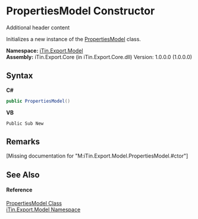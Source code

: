 # PropertiesModel Constructor 
Additional header content 

Initializes a new instance of the <a href="T_iTin_Export_Model_PropertiesModel">PropertiesModel</a> class.

**Namespace:**&nbsp;<a href="N_iTin_Export_Model">iTin.Export.Model</a><br />**Assembly:**&nbsp;iTin.Export.Core (in iTin.Export.Core.dll) Version: 1.0.0.0 (1.0.0.0)

## Syntax

**C#**<br />
``` C#
public PropertiesModel()
```

**VB**<br />
``` VB
Public Sub New
```


## Remarks
\[Missing <remarks> documentation for "M:iTin.Export.Model.PropertiesModel.#ctor"\]

## See Also


#### Reference
<a href="T_iTin_Export_Model_PropertiesModel">PropertiesModel Class</a><br /><a href="N_iTin_Export_Model">iTin.Export.Model Namespace</a><br />